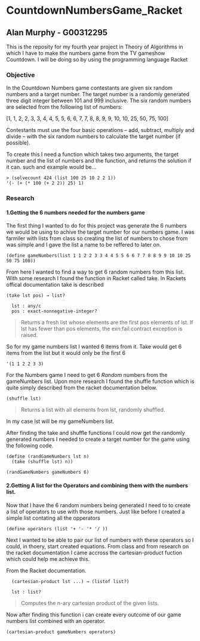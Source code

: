 # CountdownNumbersGame_Racket
## Alan Murphy - G00312295
This is the reposity for my fourth year project in Theory of Algorithms in which I have to make the numbers game from the TV gameshow Countdown. I will be doing so by using the programming language Racket 

### Objective
In the Countdown Numbers game contestants are given six random numbers
and a target number. The target number is a randomly generated three digit
integer between 101 and 999 inclusive. The six random numbers are selected
from the following list of numbers:

[1, 1, 2, 2, 3, 3, 4, 4, 5, 5, 6, 6, 7, 7, 8, 8, 9, 9, 10, 10, 25, 50, 75, 100]

Contestants must use the four basic operations – add, subtract, multiply
and divide – with the six random numbers to calculate the target number
(if possible).

To create this I need a function which takes two arguments, the target number and the list of numbers and the function, and returns the solution if it can. such and example would be...

``` Racket
> (solvecount 424 (list 100 25 10 2 2 1))
'(- (+ (* 100 (+ 2 2)) 25) 1) 
```

### Research
#### 1.Getting the 6 numbers needed for the numbers game
The first thing I wanted to do for this project was generate the 6 numbers we would be using to achive the target number for our numbers game. I was farmiler with lists from class so creating the list of numbers to chose from was simple and I gave the list a name to be reffered to later on.

```
(define gameNumbers(list 1 1 2 2 3 3 4 4 5 5 6 6 7 7 8 8 9 9 10 10 25 50 75 100))
```
From here I wanted to find a way to get 6 random numbers from this list. With some research I found the function in Racket called take. In Rackets offical documentation take is described 

```
(take lst pos) → list?

  lst : any/c
  pos : exact-nonnegative-integer?
```

> Returns a fresh list whose elements are the first pos elements of lst. If lst has fewer than pos elements, the exn:fail:contract exception is raised.

So for my game numbers list I wanted 6 items from it. Take would get 6 items from the list but it would only be the first 6 

```
'(1 1 2 2 3 3)
```
For the Numbers game I need to get 6 *Random* numbers from the gameNumbers list. Upon more research I found the shuffle function which is quite simply described from the racket documentation below.

```
(shuffle lst)
```
>Returns a list with all elements from lst, randomly shuffled.

In my case lst will be my gameNumbers list. 

After finding the take and shuffle functions I could now get the randomly generated numbers I needed to create a target number for the game using the following code.

```
(define (randGameNumbers lst n)
  (take (shuffle lst) n))

(randGameNumbers gameNumbers 6)
```
#### 2.Getting A list for the Operators and combining them with the numbers list.
Now that I have the 6 random numbers being generated I need to to create a list of operators to use with those numbers. Just like before I created a simple list contating all the opperators

```
(define operators (list '+ '- '* '/ ))
```
Next I wanted to be able to pair our list of numbers with these operators so I could, in thoery, start created equations. From class and from research on the racket documentation I came accross the cartesian-product fuction which could help me achieve this.

From the Racket documentation.
```
  (cartesian-product lst ...) → (listof list?)

  lst : list?
```
>Computes the n-ary cartesian product of the given lists.

Now after finding this function i can create every outcome of our game numbers list combined with an operator.

```
(cartesian-product gameNumbers operators)
```